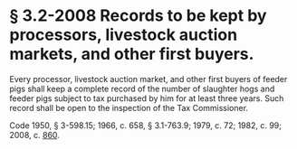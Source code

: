 # § 3.2-2008 Records to be kept by processors, livestock auction markets, and other first buyers.

<p>Every processor, livestock auction market, and other first buyers of feeder pigs shall keep a complete record of the number of slaughter hogs and feeder pigs subject to tax purchased by him for at least three years. Such record shall be open to the inspection of the Tax Commissioner.</p><p>Code 1950, § 3-598.15; 1966, c. 658, § 3.1-763.9; 1979, c. 72; 1982, c. 99; 2008, c. <a href='http://lis.virginia.gov/cgi-bin/legp604.exe?081+ful+CHAP0860'>860</a>.</p>